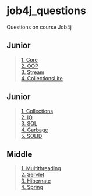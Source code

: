 # job4j_questions
Questions on course Job4j

## Junior
>[1. Core](Core.md)  
>[2. OOP](OOP.md)  
>[3. Stream](stream.md)  
>[4. CollectionsLite](CollectionsLite.md)  

## Junior
>[1. Collections](Collections.md)  
>[2. IO](io.md)  
>[3. SQL](SQL.md)  
>[4. Garbage](Garbage.md)  
>[5. SOLID](SOLID.md)  

## Middle
>[1. Multithreading](Multithreading.md)  
>[2. Servlet](Servlet.md)  
>[3. Hibernate](Hibernate.md)  
>[4. Spring](Spring.md)
